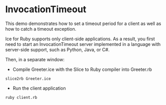 # InvocationTimeout

This demo demonstrates how to set a timeout period for a client as well as how to catch a timeout exception.

Ice for Ruby supports only client-side applications. As a result, you first need to start an InvocationTimeout server
implemented in a language with server-side support, such as Python, Java, or C#.

Then, in a separate window:

- Compile Greeter.ice with the Slice to Ruby compiler into Greeter.rb

```shell
slice2rb Greeter.ice
```

- Run the client application

```shell
ruby client.rb
```
